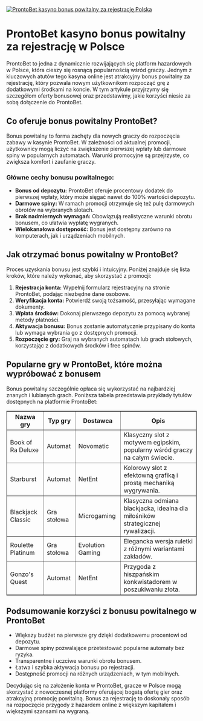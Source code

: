 [![ProntoBet kasyno bonus powitalny za rejestrację Polska](https://123-caf.pages.dev/gitsignup.png)](https://vrmoo.ru/Bt82HjjY)

<h1>ProntoBet kasyno bonus powitalny za rejestrację w Polsce</h1> <p>ProntoBet to jedna z dynamicznie rozwijających się platform hazardowych w Polsce, która cieszy się rosnącą popularnością wśród graczy. Jednym z kluczowych atutów tego kasyna online jest atrakcyjny bonus powitalny za rejestrację, który pozwala nowym użytkownikom rozpocząć grę z dodatkowymi środkami na koncie. W tym artykule przyjrzymy się szczegółom oferty bonusowej oraz przedstawimy, jakie korzyści niesie za sobą dołączenie do ProntoBet.</p>  <h2>Co oferuje bonus powitalny ProntoBet?</h2> <p>Bonus powitalny to forma zachęty dla nowych graczy do rozpoczęcia zabawy w kasynie ProntoBet. W zależności od aktualnej promocji, użytkownicy mogą liczyć na zwiększenie pierwszej wpłaty lub darmowe spiny w popularnych automatach. Warunki promocyjne są przejrzyste, co zwiększa komfort i zaufanie graczy.</p>  <h3>Główne cechy bonusu powitalnego:</h3> <ul>   <li><strong>Bonus od depozytu:</strong> ProntoBet oferuje procentowy dodatek do pierwszej wpłaty, który może sięgać nawet do 100% wartości depozytu.</li>   <li><strong>Darmowe spiny:</strong> W ramach promocji otrzymuje się też pulę darmowych obrotów na wybranych slotach.</li>   <li><strong>Brak nadmiernych wymagań:</strong> Obowiązują realistyczne warunki obrotu bonusem, co ułatwia wypłatę wygranych.</li>   <li><strong>Wielokanałowa dostępność:</strong> Bonus jest dostępny zarówno na komputerach, jak i urządzeniach mobilnych.</li> </ul>  <h2>Jak otrzymać bonus powitalny w ProntoBet?</h2> <p>Proces uzyskania bonusu jest szybki i intuicyjny. Poniżej znajduje się lista kroków, które należy wykonać, aby skorzystać z promocji:</p> <ol>   <li><strong>Rejestracja konta:</strong> Wypełnij formularz rejestracyjny na stronie ProntoBet, podając niezbędne dane osobowe.</li>   <li><strong>Weryfikacja konta:</strong> Potwierdź swoją tożsamość, przesyłając wymagane dokumenty.</li>   <li><strong>Wpłata środków:</strong> Dokonaj pierwszego depozytu za pomocą wybranej metody płatności.</li>   <li><strong>Aktywacja bonusu:</strong> Bonus zostanie automatycznie przypisany do konta lub wymaga wybrania go z dostępnych promocji.</li>   <li><strong>Rozpoczęcie gry:</strong> Graj na wybranych automatach lub grach stołowych, korzystając z dodatkowych środków i free spinów.</li> </ol>  <h2>Popularne gry w ProntoBet, które można wypróbować z bonusem</h2> <p>Bonus powitalny szczególnie opłaca się wykorzystać na najbardziej znanych i lubianych grach. Poniższa tabela przedstawia przykłady tytułów dostępnych na platformie ProntoBet:</p>  <table border="1" cellpadding="8" cellspacing="0">   <thead>     <tr>       <th>Nazwa gry</th>       <th>Typ gry</th>       <th>Dostawca</th>       <th>Opis</th>     </tr>   </thead>   <tbody>     <tr>       <td>Book of Ra Deluxe</td>       <td>Automat</td>       <td>Novomatic</td>       <td>Klasyczny slot z motywem egipskim, popularny wśród graczy na całym świecie.</td>     </tr>     <tr>       <td>Starburst</td>       <td>Automat</td>       <td>NetEnt</td>       <td>Kolorowy slot z efektowną grafiką i prostą mechaniką wygrywania.</td>     </tr>     <tr>       <td>Blackjack Classic</td>       <td>Gra stołowa</td>       <td>Microgaming</td>       <td>Klasyczna odmiana blackjacka, idealna dla miłośników strategicznej rywalizacji.</td>     </tr>     <tr>       <td>Roulette Platinum</td>       <td>Gra stołowa</td>       <td>Evolution Gaming</td>       <td>Elegancka wersja ruletki z różnymi wariantami zakładów.</td>     </tr>     <tr>       <td>Gonzo's Quest</td>       <td>Automat</td>       <td>NetEnt</td>       <td>Przygoda z hiszpańskim konkwistadorem w poszukiwaniu złota.</td>     </tr>   </tbody> </table>  <h2>Podsumowanie korzyści z bonusu powitalnego w ProntoBet</h2> <ul>   <li>Większy budżet na pierwsze gry dzięki dodatkowemu procentowi od depozytu.</li>   <li>Darmowe spiny pozwalające przetestować popularne automaty bez ryzyka.</li>   <li>Transparentne i uczciwe warunki obrotu bonusem.</li>   <li>Łatwa i szybka aktywacja bonusu po rejestracji.</li>   <li>Dostępność promocji na różnych urządzeniach, w tym mobilnych.</li> </ul>  <p>Decydując się na założenie konta w ProntoBet, gracze w Polsce mogą skorzystać z nowoczesnej platformy oferującej bogatą ofertę gier oraz atrakcyjną promocję powitalną. Bonus za rejestrację to doskonały sposób na rozpoczęcie przygody z hazardem online z większym kapitałem i większymi szansami na wygraną.</p>
